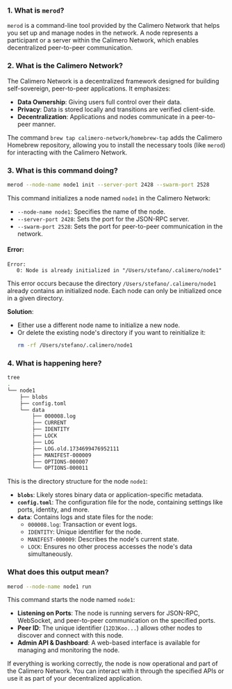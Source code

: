 ### 1. What is `merod`?

`merod` is a command-line tool provided by the Calimero Network that helps you set up and manage nodes in the network. A node represents a participant or a server within the Calimero Network, which enables decentralized peer-to-peer communication.

### 2. What is the Calimero Network?

The Calimero Network is a decentralized framework designed for building self-sovereign, peer-to-peer applications. It emphasizes:

- **Data Ownership**: Giving users full control over their data.
- **Privacy**: Data is stored locally and transitions are verified client-side.
- **Decentralization**: Applications and nodes communicate in a peer-to-peer manner.

The command `brew tap calimero-network/homebrew-tap` adds the Calimero Homebrew repository, allowing you to install the necessary tools (like `merod`) for interacting with the Calimero Network.

### 3. What is this command doing?

```bash
merod --node-name node1 init --server-port 2428 --swarm-port 2528
```

This command initializes a node named `node1` in the Calimero Network:

- `--node-name node1`: Specifies the name of the node.
- `--server-port 2428`: Sets the port for the JSON-RPC server.
- `--swarm-port 2528`: Sets the port for peer-to-peer communication in the network.

#### Error:

```
Error:
   0: Node is already initialized in "/Users/stefano/.calimero/node1"
```

This error occurs because the directory `/Users/stefano/.calimero/node1` already contains an initialized node. Each node can only be initialized once in a given directory.

**Solution**:

- Either use a different node name to initialize a new node.
- Or delete the existing node's directory if you want to reinitialize it:
  ```bash
  rm -rf /Users/stefano/.calimero/node1
  ```

### 4. What is happening here?

```bash
tree
.
└── node1
    ├── blobs
    ├── config.toml
    └── data
        ├── 000008.log
        ├── CURRENT
        ├── IDENTITY
        ├── LOCK
        ├── LOG
        ├── LOG.old.1734699476952111
        ├── MANIFEST-000009
        ├── OPTIONS-000007
        └── OPTIONS-000011
```

This is the directory structure for the node `node1`:

- **`blobs`**: Likely stores binary data or application-specific metadata.
- **`config.toml`**: The configuration file for the node, containing settings like ports, identity, and more.
- **`data`**: Contains logs and state files for the node:
  - `000008.log`: Transaction or event logs.
  - `IDENTITY`: Unique identifier for the node.
  - `MANIFEST-000009`: Describes the node's current state.
  - `LOCK`: Ensures no other process accesses the node's data simultaneously.

### What does this output mean?

```bash
merod --node-name node1 run
```

This command starts the node named `node1`:

- **Listening on Ports**: The node is running servers for JSON-RPC, WebSocket, and peer-to-peer communication on the specified ports.
- **Peer ID**: The unique identifier (`12D3Koo...`) allows other nodes to discover and connect with this node.
- **Admin API & Dashboard**: A web-based interface is available for managing and monitoring the node.

If everything is working correctly, the node is now operational and part of the Calimero Network. You can interact with it through the specified APIs or use it as part of your decentralized application.

